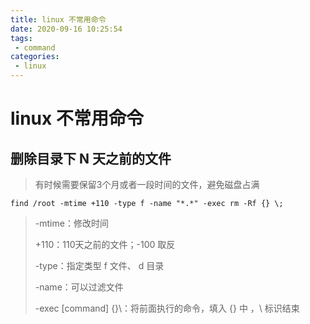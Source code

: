 ```yaml
---
title: linux 不常用命令
date: 2020-09-16 10:25:54
tags: 
 - command
categories: 
 - linux
---
```

# linux 不常用命令

## 删除目录下 N 天之前的文件

> 有时候需要保留3个月或者一段时间的文件，避免磁盘占满

```shell
find /root -mtime +110 -type f -name "*.*" -exec rm -Rf {} \;
```

>-mtime：修改时间
>
>+110：110天之前的文件；-100 取反
>
>-type：指定类型 f 文件、 d 目录
>
>-name：可以过滤文件
>
>-exec [command] {}\：将前面执行的命令，填入 {} 中 ，\ 标识结束